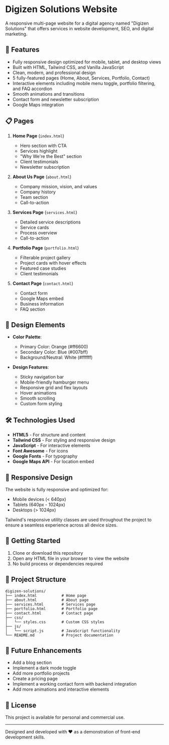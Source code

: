 # Digizen Solutions Website

A responsive multi-page website for a digital agency named "Digizen Solutions" that offers services in website development, SEO, and digital marketing.

## 🚀 Features

- Fully responsive design optimized for mobile, tablet, and desktop views
- Built with HTML, Tailwind CSS, and Vanilla JavaScript
- Clean, modern, and professional design
- 5 fully-featured pages (Home, About, Services, Portfolio, Contact)
- Interactive elements including mobile menu toggle, portfolio filtering, and FAQ accordion
- Smooth animations and transitions
- Contact form and newsletter subscription
- Google Maps integration

## 📋 Pages

1. **Home Page** (`index.html`)
   - Hero section with CTA
   - Services highlight
   - "Why We're the Best" section
   - Client testimonials
   - Newsletter subscription

2. **About Us Page** (`about.html`)
   - Company mission, vision, and values
   - Company history
   - Team section
   - Call-to-action

3. **Services Page** (`services.html`)
   - Detailed service descriptions
   - Service cards
   - Process overview
   - Call-to-action

4. **Portfolio Page** (`portfolio.html`)
   - Filterable project gallery
   - Project cards with hover effects
   - Featured case studies
   - Client testimonials

5. **Contact Page** (`contact.html`)
   - Contact form
   - Google Maps embed
   - Business information
   - FAQ section

## 🎨 Design Elements

- **Color Palette**:
  - Primary Color: Orange (#ff6600)
  - Secondary Color: Blue (#007bff)
  - Background/Neutral: White (#ffffff)

- **Design Features**:
  - Sticky navigation bar
  - Mobile-friendly hamburger menu
  - Responsive grid and flex layouts
  - Hover animations
  - Smooth scrolling
  - Custom form styling

## 🛠️ Technologies Used

- **HTML5** - For structure and content
- **Tailwind CSS** - For styling and responsive design
- **JavaScript** - For interactive elements
- **Font Awesome** - For icons
- **Google Fonts** - For typography
- **Google Maps API** - For location embed

## 📱 Responsive Design

The website is fully responsive and optimized for:
- Mobile devices (< 640px)
- Tablets (640px - 1024px)
- Desktops (> 1024px)

Tailwind's responsive utility classes are used throughout the project to ensure a seamless experience across all device sizes.

## 🚀 Getting Started

1. Clone or download this repository
2. Open any HTML file in your browser to view the website
3. No build process or dependencies required

## 📂 Project Structure

```
digizen-solutions/
├── index.html           # Home page
├── about.html           # About page
├── services.html        # Services page
├── portfolio.html       # Portfolio page
├── contact.html         # Contact page
├── css/
│   └── styles.css       # Custom CSS styles
├── js/
│   └── script.js        # JavaScript functionality
└── README.md            # Project documentation
```

## 🔮 Future Enhancements

- Add a blog section
- Implement a dark mode toggle
- Add more portfolio projects
- Create a pricing page
- Implement a working contact form with backend integration
- Add more animations and interactive elements

## 📝 License

This project is available for personal and commercial use.

---

Designed and developed with ❤️ as a demonstration of front-end development skills.